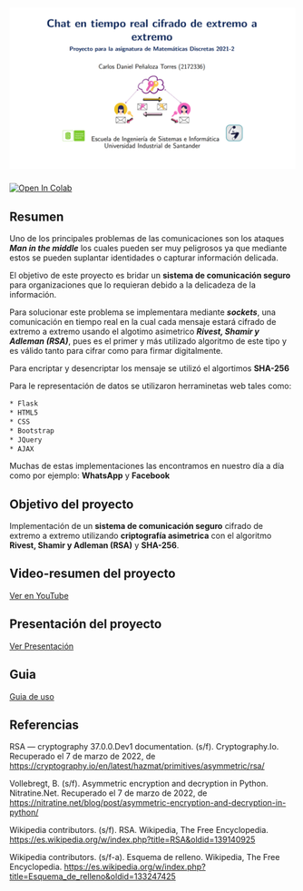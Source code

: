 
# ![logo][]

[![Open In Colab](https://colab.research.google.com/assets/colab-badge.svg)](https://colab.research.google.com/drive/1VGYDxumPWhJehM4PupyyUnzDnkFFUeNd#scrollTo=d3TR083TrrxI)


## Resumen

Uno de los principales problemas de las comunicaciones son los ataques ***Man in the middle*** los cuales pueden ser muy peligrosos ya que mediante estos se pueden suplantar identidades o capturar información delicada.

El objetivo de este proyecto es bridar un **sistema de comunicación seguro** para organizaciones que lo requieran debido a la delicadeza de la información.

Para solucionar este problema se implementara mediante ***sockets***, una comunicación en tiempo real en la cual cada mensaje estará cifrado de extremo a extremo usando el algotimo asimetrico ***Rivest, Shamir y Adleman (RSA)***, pues es el primer y más utilizado algoritmo de este tipo y es válido tanto para cifrar como para firmar digitalmente. 

Para encriptar y desencriptar los mensaje se utilizó el algortimos **SHA-256**

Para le representación de datos se utilizaron herraminetas web tales como:

    * Flask
    * HTML5
    * CSS
    * Bootstrap
    * JQuery
    * AJAX

Muchas de estas implementaciones las encontramos en nuestro día a día como por ejemplo: **WhatsApp** y **Facebook**

## Objetivo del proyecto

Implementación de un **sistema de comunicación seguro** cifrado de extremo a extremo utilizando **criptografía asimetrica** con el algoritmo **Rivest, Shamir y Adleman (RSA)** y **SHA-256**.

##  Video-resumen del proyecto

[Ver en YouTube](https://youtu.be/KznU1BVes9g)


##  Presentación del proyecto

[Ver Presentación](https://github.com/Pholluxion/Proyecto-Matematicas-Discretas-2021-2-UIS/blob/main/diapositivas/Chat%20en%20tiempo%20real%20cifrado%20de%20extremo%20a%20extremo%20v2.pdf)

## Guia

[Guia de uso](https://github.com/Pholluxion/Proyecto-Matematicas-Discretas-2021-2-UIS/blob/main/diapositivas/Guia%20de%20uso.pdf)

##  Referencias

RSA — cryptography 37.0.0.Dev1 documentation. (s/f). Cryptography.Io. Recuperado el 7 de marzo de 2022, de https://cryptography.io/en/latest/hazmat/primitives/asymmetric/rsa/

Vollebregt, B. (s/f). Asymmetric encryption and decryption in Python. Nitratine.Net. Recuperado el 7 de marzo de 2022, de https://nitratine.net/blog/post/asymmetric-encryption-and-decryption-in-python/

Wikipedia contributors. (s/f). RSA. Wikipedia, The Free Encyclopedia. https://es.wikipedia.org/w/index.php?title=RSA&oldid=139140925

Wikipedia contributors. (s/f-a). Esquema de relleno. Wikipedia, The Free Encyclopedia. https://es.wikipedia.org/w/index.php?title=Esquema_de_relleno&oldid=133247425

[logo]: https://github.com/Pholluxion/Proyecto-Matematicas-Discretas-2021-2-UIS/blob/main/assets/new_new_banner.png


